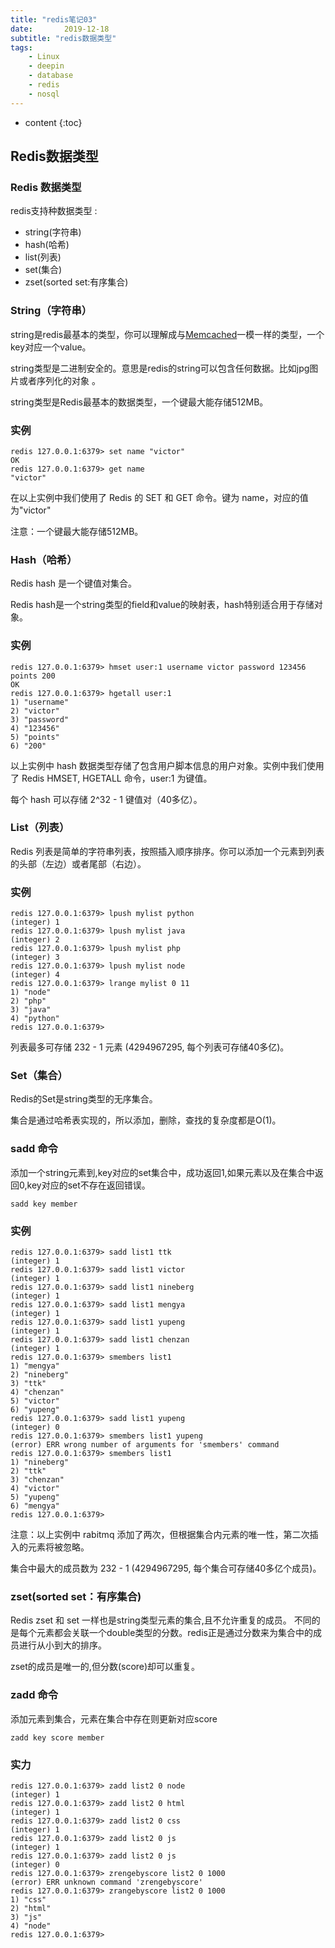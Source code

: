```yaml
---
title: "redis笔记03"
date:       2019-12-18
subtitle: "redis数据类型"
tags:
	- Linux
	- deepin
	- database
	- redis
	- nosql
---
```

  
  
  



* content
{:toc}




## Redis数据类型
### Redis 数据类型
redis支持种数据类型 : 
- string(字符串)
- hash(哈希)
- list(列表)
- set(集合)
- zset(sorted set:有序集合)


### String（字符串）
string是redis最基本的类型，你可以理解成与[Memcached](https://www.runoob.com/memcached/memcached-tutorial.html)一模一样的类型，一个key对应一个value。

string类型是二进制安全的。意思是redis的string可以包含任何数据。比如jpg图片或者序列化的对象 。

string类型是Redis最基本的数据类型，一个键最大能存储512MB。

### 实例

```
redis 127.0.0.1:6379> set name "victor"
OK
redis 127.0.0.1:6379> get name
"victor"
```

在以上实例中我们使用了 Redis 的 SET 和 GET 命令。键为 name，对应的值为"victor"

注意：一个键最大能存储512MB。


### Hash（哈希）
Redis hash 是一个键值对集合。

Redis hash是一个string类型的field和value的映射表，hash特别适合用于存储对象。

### 实例

```
redis 127.0.0.1:6379> hmset user:1 username victor password 123456 points 200
OK
redis 127.0.0.1:6379> hgetall user:1
1) "username"
2) "victor"
3) "password"
4) "123456"
5) "points"
6) "200"
```
以上实例中 hash 数据类型存储了包含用户脚本信息的用户对象。实例中我们使用了 Redis HMSET, HGETALL 命令，user:1 为键值。

每个 hash 可以存储 2^32 - 1 键值对（40多亿）。
### List（列表）
Redis 列表是简单的字符串列表，按照插入顺序排序。你可以添加一个元素到列表的头部（左边）或者尾部（右边）。
### 实例

```
redis 127.0.0.1:6379> lpush mylist python
(integer) 1
redis 127.0.0.1:6379> lpush mylist java
(integer) 2
redis 127.0.0.1:6379> lpush mylist php
(integer) 3
redis 127.0.0.1:6379> lpush mylist node
(integer) 4
redis 127.0.0.1:6379> lrange mylist 0 11
1) "node"
2) "php"
3) "java"
4) "python"
redis 127.0.0.1:6379>
```
列表最多可存储 232 - 1 元素 (4294967295, 每个列表可存储40多亿)。
### Set（集合）
Redis的Set是string类型的无序集合。

集合是通过哈希表实现的，所以添加，删除，查找的复杂度都是O(1)。
### sadd 命令
添加一个string元素到,key对应的set集合中，成功返回1,如果元素以及在集合中返回0,key对应的set不存在返回错误。

```
sadd key member
```

### 实例

```
redis 127.0.0.1:6379> sadd list1 ttk
(integer) 1
redis 127.0.0.1:6379> sadd list1 victor
(integer) 1
redis 127.0.0.1:6379> sadd list1 nineberg
(integer) 1
redis 127.0.0.1:6379> sadd list1 mengya
(integer) 1
redis 127.0.0.1:6379> sadd list1 yupeng
(integer) 1
redis 127.0.0.1:6379> sadd list1 chenzan
(integer) 1
redis 127.0.0.1:6379> smembers list1
1) "mengya"
2) "nineberg"
3) "ttk"
4) "chenzan"
5) "victor"
6) "yupeng"
redis 127.0.0.1:6379> sadd list1 yupeng
(integer) 0
redis 127.0.0.1:6379> smembers list1 yupeng
(error) ERR wrong number of arguments for 'smembers' command
redis 127.0.0.1:6379> smembers list1
1) "nineberg"
2) "ttk"
3) "chenzan"
4) "victor"
5) "yupeng"
6) "mengya"
redis 127.0.0.1:6379>
```

注意：以上实例中 rabitmq 添加了两次，但根据集合内元素的唯一性，第二次插入的元素将被忽略。

集合中最大的成员数为 232 - 1 (4294967295, 每个集合可存储40多亿个成员)。

### zset(sorted set：有序集合)
Redis zset 和 set 一样也是string类型元素的集合,且不允许重复的成员。
不同的是每个元素都会关联一个double类型的分数。redis正是通过分数来为集合中的成员进行从小到大的排序。

zset的成员是唯一的,但分数(score)却可以重复。
### zadd 命令
添加元素到集合，元素在集合中存在则更新对应score

```
zadd key score member 
```
### 实力

```
redis 127.0.0.1:6379> zadd list2 0 node
(integer) 1
redis 127.0.0.1:6379> zadd list2 0 html
(integer) 1
redis 127.0.0.1:6379> zadd list2 0 css
(integer) 1
redis 127.0.0.1:6379> zadd list2 0 js
(integer) 1
redis 127.0.0.1:6379> zadd list2 0 js
(integer) 0
redis 127.0.0.1:6379> zrengebyscore list2 0 1000
(error) ERR unknown command 'zrengebyscore'
redis 127.0.0.1:6379> zrangebyscore list2 0 1000
1) "css"
2) "html"
3) "js"
4) "node"
redis 127.0.0.1:6379>
```